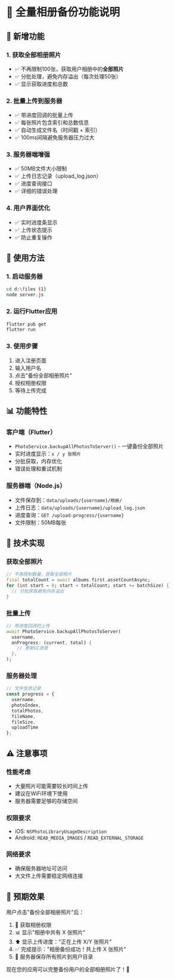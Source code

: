 # 📸 全量相册备份功能说明

## 🎯 **新增功能**

### **1. 获取全部相册照片**
- ✅ 不再限制100张，获取用户相册中的**全部照片**
- ✅ 分批处理，避免内存溢出（每次处理50张）
- ✅ 显示获取进度和总数

### **2. 批量上传到服务器**
- ✅ 带进度回调的批量上传
- ✅ 每张照片包含索引和总数信息
- ✅ 自动生成文件名（时间戳 + 索引）
- ✅ 100ms间隔避免服务器压力过大

### **3. 服务器端增强**
- ✅ 50MB文件大小限制
- ✅ 上传日志记录（upload_log.json）
- ✅ 进度查询接口
- ✅ 详细的错误处理

### **4. 用户界面优化**
- ✅ 实时进度条显示
- ✅ 上传状态提示
- ✅ 防止重复操作

## 🚀 **使用方法**

### **1. 启动服务器**
```bash
cd d:\files (1)
node server.js
```

### **2. 运行Flutter应用**
```bash
flutter pub get
flutter run
```

### **3. 使用步骤**
1. 进入注册页面
2. 输入用户名
3. 点击"备份全部相册照片"
4. 授权相册权限
5. 等待上传完成

## 📊 **功能特性**

### **客户端（Flutter）**
- `PhotoService.backupAllPhotosToServer()` - 一键备份全部照片
- 实时进度显示：`x / y 张照片`
- 分批获取，内存优化
- 错误处理和重试机制

### **服务器端（Node.js）**
- 文件保存到：`data/uploads/{username}/相册/`
- 上传日志：`data/uploads/{username}/upload_log.json`
- 进度查询：`GET /upload-progress/{username}`
- 文件限制：50MB每张

## 🔧 **技术实现**

### **获取全部照片**
```dart
// 不再限制数量，获取全部照片
final totalCount = await albums.first.assetCountAsync;
for (int start = 0; start < totalCount; start += batchSize) {
  // 分批获取避免内存溢出
}
```

### **批量上传**
```dart
// 带进度回调的上传
await PhotoService.backupAllPhotosToServer(
  username,
  onProgress: (current, total) {
    // 更新UI进度
  },
);
```

### **服务器处理**
```javascript
// 文件信息记录
const progress = {
  username,
  photoIndex,
  totalPhotos,
  fileName,
  fileSize,
  uploadTime
};
```

## ⚠️ **注意事项**

### **性能考虑**
- 大量照片可能需要较长时间上传
- 建议在WiFi环境下使用
- 服务器需要足够的存储空间

### **权限要求**
- iOS: `NSPhotoLibraryUsageDescription`
- Android: `READ_MEDIA_IMAGES` / `READ_EXTERNAL_STORAGE`

### **网络要求**
- 确保服务器地址可访问
- 大文件上传需要稳定网络连接

## 🎉 **预期效果**

用户点击"备份全部相册照片"后：
1. 📱 获取相册权限
2. 📊 显示"相册中共有 X 张照片"
3. ⬆️ 显示上传进度："正在上传 X/Y 张照片"
4. ✅ 完成提示："相册备份成功！共上传 X 张照片"
5. 💾 服务器保存所有照片到用户目录

现在您的应用可以完整备份用户的全部相册照片了！🎯
